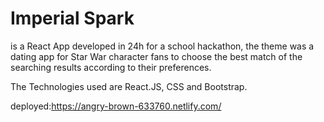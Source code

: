 
# Imperial Spark
is a React App developed in 24h for a school hackathon, the theme was a dating app for Star War character fans to choose the best match of the searching results according to their preferences.

The Technologies used are React.JS, CSS and Bootstrap.

deployed:https://angry-brown-633760.netlify.com/






